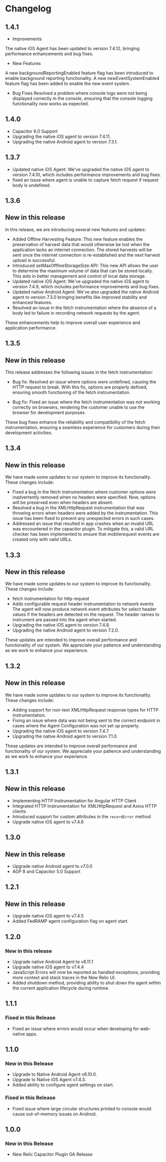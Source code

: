 # Changelog

## 1.4.1

* Improvements

The native iOS Agent has been updated to version 7.4.12, bringing performance enhancements and bug fixes.

* New Features

A new backgroundReportingEnabled feature flag has been introduced to enable background reporting functionality.
A new newEventSystemEnabled feature flag has been added to enable the new event system.

* Bug Fixes
  Resolved a problem where console logs were not being displayed correctly in the console, ensuring that the console logging functionality now works as expected.


## 1.4.0

- Capacitor 6.0 Support
- Upgrading the native iOS agent to version 7.4.11.
- Upgrading the native Android agent to version 7.3.1.

## 1.3.7

* Updated native iOS Agent: We've upgraded the native iOS agent to version 7.4.10, which includes performance improvements and bug fixes.
* fixed an issue where agent is unable to capture fetch request if request body is undefined.


## 1.3.6

## New in this release

In this release, we are introducing several new features and updates:

* Added Offline Harvesting Feature: This new feature enables the preservation of harvest data that would otherwise be lost when the application lacks an internet connection. The stored harvests will be sent once the internet connection is re-established and the next harvest upload is successful.
* Introduced setMaxOfflineStorageSize API: This new API allows the user to determine the maximum volume of data that can be stored locally. This aids in better management and control of local data storage.
* Updated native iOS Agent: We've upgraded the native iOS agent to version 7.4.9, which includes performance improvements and bug fixes.
* Updated native Android Agent: We've also upgraded the native Android agent to version 7.3.0 bringing benefits like improved stability and enhanced features.
* Resolved an issue in the fetch instrumentation where the absence of a body led to failure in recording network requests by the agent.

These enhancements help to improve overall user experience and application performance.

## 1.3.5

## New in this release

This release addresses the following issues in the fetch instrumentation:

- Bug fix: Resolved an issue where options were undefined, causing the HTTP request to break. With this fix, options are properly defined, ensuring smooth functioning of the fetch instrumentation.

- Bug fix: Fixed an issue where the fetch instrumentation was not working correctly on browsers, rendering the customer unable to use the browser for development purposes.

These bug fixes enhance the reliability and compatibility of the fetch instrumentation, ensuring a seamless experience for customers during their development activities.


## 1.3.4

## New in this release
We have made some updates to our system to improve its functionality. These changes include:

- Fixed a bug in the fetch instrumentation where customer options were inadvertently removed when no headers were specified. Now, options will be preserved even when headers are absent.
- Resolved a bug in the XMLHttpRequest instrumentation that was throwing errors when headers were added by the instrumentation. This issue has been fixed to prevent any unexpected errors in such cases.
- Addressed an issue that resulted in app crashes when an invalid URL was encountered in the capacitor plugin. To mitigate this, a valid URL checker has been implemented to ensure that mobilerequest events are created only with valid URLs.

## 1.3.3

## New in this release
We have made some updates to our system to improve its functionality. These changes include:

- fetch instrumentation for http request
- Adds configurable request header instrumentation to network events 
  The agent will now produce network event attributes for select header values if the headers are detected on the request. The header names to instrument are passed into the agent when started.
- Upgrading the native iOS agent to version 7.4.8.
- Upgrading the native Android agent to version 7.2.0.

These updates are intended to improve overall performance and functionality of our system. We appreciate your patience and understanding as we work to enhance your experience.


## 1.3.2

## New in this release
We have made some updates to our system to improve its functionality. These changes include:

- Adding support for non-text XMLHttpRequest response types for HTTP Instrumentation.
- Fixing an issue where data was not being sent to the correct endpoint in cases where the Agent Configuration was not set up properly.
- Upgrading the native iOS agent to version 7.4.7.
- Upgrading the native Android agent to version 7.1.0.

These updates are intended to improve overall performance and functionality of our system. We appreciate your patience and understanding as we work to enhance your experience.


## 1.3.1

## New in this release
* Implementing HTTP Instrumentation for Angular HTTP Client
* Integrated HTTP Instrumentation for XMLHttpRequest and Axios HTTP clients
* Introduced support for custom attributes in the `recordError` method
* Upgrade native iOS agent to v7.4.6

## 1.3.0

## New in this release
* Upgrade native Android agent to v7.0.0
* AGP 8 and Capacitor 5.0 Support

## 1.2.1

## New in this release
* Upgrade native iOS agent to v7.4.5
* Added FedRAMP agent configuration flag on agent start.

## 1.2.0

### New in this release
* Upgrade native Android Agent to v6.11.1
* Upgrade native iOS agent to v7.4.4
* JavaScript Errors will now be reported as handled exceptions, providing more context and stack traces in the New Relic UI.
* Added shutdown method, providing ability to shut down the agent within the current application lifecycle during runtime.

## 1.1.1
### Fixed in this Release
* Fixed an issue where errors would occur when developing for web-native apps.

## 1.1.0
### New in this Release
* Upgrade to Native Android Agent v6.10.0.
* Upgrade to Native iOS Agent v7.4.3.
* Added ability to configure agent settings on start.

### Fixed in this Release
* Fixed issue where large circular structures printed to console would cause out-of-memory issues on Android.

## 1.0.0 
### New in this Release
* New Relic Capacitor Plugin GA Release
